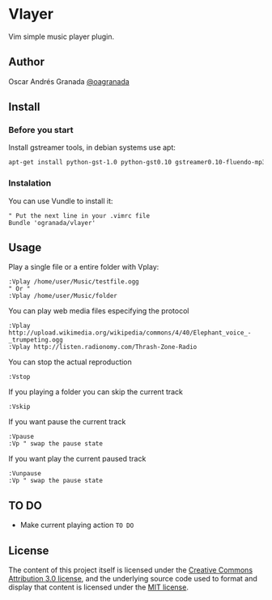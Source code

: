 Vlayer
======
Vim simple music player plugin.

## Author
Oscar Andrés Granada [@oagranada](http://twitter.com/oagranada)

## Install 
### Before you start
Install gstreamer tools, in debian systems use apt:
```bash
apt-get install python-gst-1.0 python-gst0.10 gstreamer0.10-fluendo-mp3 gstreamer1.0-fluendo-mp3
```
### Instalation
You can use Vundle to install it:
```vim
" Put the next line in your .vimrc file
Bundle 'ogranada/vlayer' 
```

## Usage
Play a single file or a entire folder with Vplay:
```vim
:Vplay /home/user/Music/testfile.ogg
" Or "
:Vplay /home/user/Music/folder
```
You can play web media files especifying the protocol
```vim
:Vplay http://upload.wikimedia.org/wikipedia/commons/4/40/Elephant_voice_-_trumpeting.ogg
:Vplay http://listen.radionomy.com/Thrash-Zone-Radio
```
You can stop the actual reproduction
```vim
:Vstop
```
If you playing a folder you can skip the current track 
```vim
:Vskip
```
If you want pause the current track 
```vim
:Vpause
:Vp " swap the pause state
```
If you want play the current paused track 
```vim
:Vunpause
:Vp " swap the pause state
```

## TO DO
* Make current playing action  ```TO DO```


## License
The content of this project itself is licensed under the
[Creative Commons Attribution 3.0 license](http://creativecommons.org/licenses/by/3.0/us/deed.en_US),
and the underlying source code used to format and display that content
is licensed under the [MIT license](http://opensource.org/licenses/mit-license.php).

